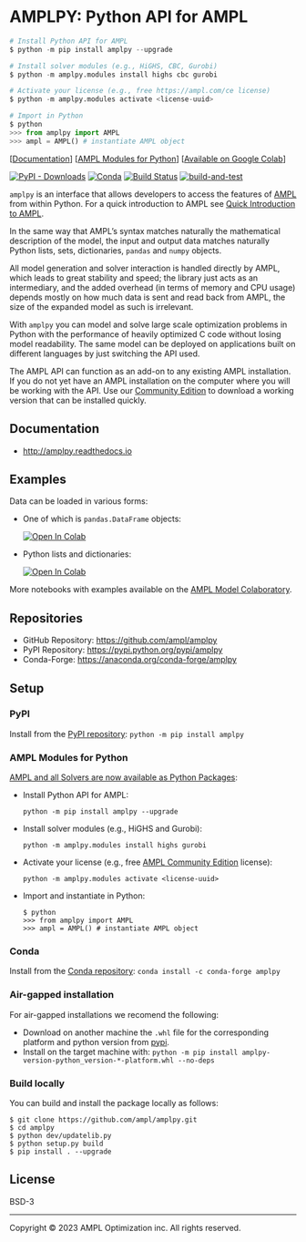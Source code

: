 # AMPLPY: Python API for AMPL

```python
# Install Python API for AMPL
$ python -m pip install amplpy --upgrade

# Install solver modules (e.g., HiGHS, CBC, Gurobi)
$ python -m amplpy.modules install highs cbc gurobi

# Activate your license (e.g., free https://ampl.com/ce license)
$ python -m amplpy.modules activate <license-uuid>

# Import in Python
$ python
>>> from amplpy import AMPL
>>> ampl = AMPL() # instantiate AMPL object
```

[[Documentation](https://amplpy.readthedocs.io/)] [[AMPL Modules for Python](https://dev.ampl.com/ampl/python/modules.html)] [[Available on Google Colab](https://colab.ampl.com/)]

[![PyPI - Downloads](https://img.shields.io/pypi/dm/amplpy?label=PyPI%20downloads)](https://pypistats.org/packages/amplpy)
[![Conda](https://img.shields.io/conda/dn/conda-forge/amplpy?label=Conda%20downloads)](https://anaconda.org/conda-forge/amplpy)
[![Build Status](https://dev.azure.com/ampldev/amplpy/_apis/build/status/ampl.amplpy?branchName=master)](https://dev.azure.com/ampldev/amplpy/_build/latest?definitionId=9&branchName=test)
[![build-and-test](https://github.com/ampl/amplpy/actions/workflows/build-and-test.yaml/badge.svg)](https://github.com/ampl/amplpy/actions/workflows/build-and-test.yaml)

`amplpy` is an interface that allows developers to access the features of [AMPL](https://ampl.com) from within Python. For a quick introduction to AMPL see [Quick Introduction to AMPL](https://dev.ampl.com/ampl/introduction.html).

In the same way that AMPL’s syntax matches naturally the mathematical description of the model, the input and output data matches naturally Python lists, sets, dictionaries, `pandas` and `numpy` objects.

All model generation and solver interaction is handled directly by AMPL, which leads to great stability and speed; the library just acts as an intermediary, and the added overhead (in terms of memory and CPU usage) depends mostly on how much data is sent and read back from AMPL, the size of the expanded model as such is irrelevant.

With `amplpy` you can model and solve large scale optimization problems in Python with the performance of heavily optimized C code without losing model readability. The same model can be deployed on applications built on different languages by just switching the API used.

The AMPL API can function as an add-on to any existing AMPL installation. If
you do not yet have an AMPL installation on the computer where you will be
working with the API. Use our [Community Edition](http://ampl.com/ce) 
to download a working version that can be installed quickly.

## Documentation

- http://amplpy.readthedocs.io

## Examples

Data can be loaded in various forms:
- One of which is ``pandas.DataFrame`` objects:

    [![Open In Colab](https://colab.research.google.com/assets/colab-badge.svg)](https://colab.research.google.com/github/ampl/amplcolab/blob/master/authors/fdabrandao/quick-start/pandasdiet.ipynb)
- Python lists and dictionaries:
     
     [![Open In Colab](https://colab.research.google.com/assets/colab-badge.svg)](https://colab.research.google.com/github/ampl/amplcolab/blob/master/authors/fdabrandao/quick-start/nativediet.ipynb)

More notebooks with examples available on the [AMPL Model Colaboratory](https://colab.ampl.com/).

## Repositories

- GitHub Repository: https://github.com/ampl/amplpy
- PyPI Repository: https://pypi.python.org/pypi/amplpy
- Conda-Forge: https://anaconda.org/conda-forge/amplpy

## Setup

### PyPI

Install from the [PyPI repository](https://pypi.python.org/pypi/amplpy):
    ```
    python -m pip install amplpy
    ```

### AMPL Modules for Python

[AMPL and all Solvers are now available as Python Packages](https://dev.ampl.com/ampl/python/modules.html):

- Install Python API for AMPL:
    ```
    python -m pip install amplpy --upgrade
    ```

- Install solver modules (e.g., HiGHS and Gurobi):
    ```
    python -m amplpy.modules install highs gurobi
    ```

- Activate your license (e.g., free [AMPL Community Edition](https://ampl.com/ce) license):
    ```
    python -m amplpy.modules activate <license-uuid>
    ```

- Import and instantiate in Python:
    ```
    $ python
    >>> from amplpy import AMPL
    >>> ampl = AMPL() # instantiate AMPL object
    ```

### Conda

Install from the [Conda repository](https://anaconda.org/conda-forge/amplpy):
    ```
    conda install -c conda-forge amplpy
    ```

### Air-gapped installation

For air-gapped installations we recomend the following:
- Download on another machine the `.whl` file for the corresponding platform and python version from [pypi](https://pypi.org/project/amplpy/#files).
- Install on the target machine with: `python -m pip install amplpy-version-python_version-*-platform.whl --no-deps`

### Build locally

You can build and install the package locally as follows:
```
$ git clone https://github.com/ampl/amplpy.git 
$ cd amplpy
$ python dev/updatelib.py
$ python setup.py build
$ pip install . --upgrade
```

## License

BSD-3

***
Copyright © 2023 AMPL Optimization inc. All rights reserved.
